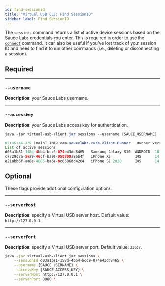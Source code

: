 ```yaml
---
id: find-sessionid
title: "Virtual USB CLI: Find SessionID"
sidebar_label: Find SessionID
---
```


The `sessions` command returns a list of active device sessions based on the Sauce Labs credentials you enter. This is required in order to use the [`connect`](/dev/cli/virtual-usb/connect-session) command. It can also be useful if you've lost track of your session ID and need to find it to run other commands (i.e., deleting or disconnecting a session).

## Required

---
### `--username`
__Description__: your Sauce Labs username.

---
### `--accessKey`
__Description__: your Sauce Labs access key for authentication.

```java title="Basic Example (required flags only)"
java -jar virtual-usb-client.jar sessions --username {SAUCE_USERNAME} --accessKey {SAUCE_ACCESS_KEY}
```

```java title="Sample Response"
07:45:46.375 [main] INFO com.saucelabs.vusb.client.Runner - Runner Version 2.0.0
List of active sessions
d03a1b81-158d-4bb4-bcc9-074e43dd8465   Samsung Galaxy S10  ANDROID  10
c7729c7a-56a9-46cf-ba96-958709a86b4f   iPhone XS           IOS      14.3
e21abb6f-a08e-4685-ba6e-8c6586dd4264   iPhone SE 2020      IOS      14.3
```

## Optional

These flags provide additional configuration options.

---
### `--serverHost`
__Description__: specify a Virtual USB server host. Default value: `http://127.0.0.1`.

---
### `--serverPort`
__Description__: specify a Virtual USB server port. Default value: `33657`.

```bash title="Full Example (includes optional flags)"
java -jar virtual-usb-client.jar sessions \
    --sessionId d03a1b81-158d-4bb4-bcc9-074e43dd8465 \
    --username {SAUCE_USERNAME} \
    --accessKey {SAUCE_ACCESS_KEY} \
    --serverHost http://127.0.0.1 \
    --serverPort 8080 \
```
